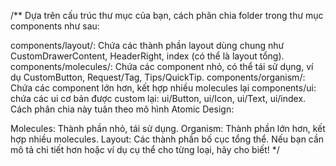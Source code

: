 /**
Dựa trên cấu trúc thư mục của bạn, cách phân chia folder trong thư mục components như sau:

components/layout/: Chứa các thành phần layout dùng chung như CustomDrawerContent, HeaderRight, index (có thể là layout tổng).
components/molecules/: Chứa các component nhỏ, có thể tái sử dụng, ví dụ CustomButton, Request/Tag, Tips/QuickTip.
components/organism/: Chứa các component lớn hơn, kết hợp nhiều molecules lại
components/ui: chứa các ui cơ bản được custom lại: ui/Button, ui/Icon, ui/Text, ui/index.
Cách phân chia này tuân theo mô hình Atomic Design:

Molecules: Thành phần nhỏ, tái sử dụng.
Organism: Thành phần lớn hơn, kết hợp nhiều molecules.
Layout: Các thành phần bố cục tổng thể.
Nếu bạn cần mô tả chi tiết hơn hoặc ví dụ cụ thể cho từng loại, hãy cho biết!
*/